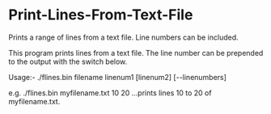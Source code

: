# Print-Lines-From-Text-File
Prints a range of lines from a text file. Line numbers can be included.

This program prints lines from a text file. The line number can be prepended to the output with the switch below.

Usage:- ./flines.bin filename linenum1 [linenum2] [--linenumbers]

e.g. ./flines.bin myfilename.txt 10 20 ...prints lines 10 to 20 of myfilename.txt.
